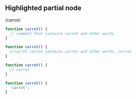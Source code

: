 ## Highlighted partial node

/carrot/

```js /carrot/
function carrot() {
  // comment that contains carrot and other words.
}
```

```js /carrot/
function carrot() {
  //carrot carrot contains carrot and other words, carrot
}
```

```js /carrot/
function carrot() {
  // carrot
}
```

```js /carrot/
function carrot() {
  'carrot';
}
```
